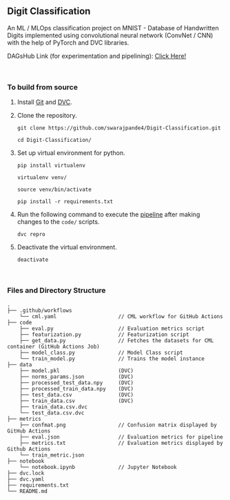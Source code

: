 ## Digit Classification
An ML / MLOps classification project on MNIST - Database of Handwritten Digits implemented using convolutional neural network (ConvNet / CNN) with the help of PyTorch and DVC libraries.

DAGsHub Link (for experimentation and pipelining): [Click Here!](https://dagshub.com/swarajpande4/Digit-Classification)

<br>

### To build from source
1.  Install [Git](https://git-scm.com) and [DVC](https://dvc.org). 

2.  Clone the repository. 
    ```
    git clone https://github.com/swarajpande4/Digit-Classification.git
    
    cd Digit-Classification/
    ```

3.  Set up virtual environment for python.
    ```
    pip install virtualenv
    
    virtualenv venv/

    source venv/bin/activate

    pip install -r requirements.txt
    ```

4.  Run the following command to execute the [pipeline](https://dagshub.com/swarajpande4/Digit-Classification) after making changes to the `code/` scripts.
    ```
    dvc repro
    ```

5.  Deactivate the virtual environment.
    ```
    deactivate
    ```


<br>

### Files and Directory Structure
    .
    ├── .github/workflows
        └── cml.yaml                    // CML workflow for GitHub Actions
    ├── code
        ├── eval.py                     // Evaluation metrics script
        ├── featurization.py            // Featurization script
        ├── get_data.py                 // Fetches the datasets for CML container (GitHub Actions Job)
        ├── model_class.py              // Model Class script
        └── train_model.py              // Trains the model instance
    ├── data
        ├── model.pkl                   (DVC)
        ├── norms_params.json           (DVC)
        ├── processed_test_data.npy     (DVC)
        ├── processed_train_data.npy    (DVC)
        ├── test_data.csv               (DVC)
        ├── train_data.csv              (DVC)
        ├── train_data.csv.dvc
        └── test_data.csv.dvc        
    ├── metrics 
        ├── confmat.png                 // Confusion matrix displayed by GitHub Actions
        ├── eval.json                   // Evaluation metrics for pipeline 
        ├── metrics.txt                 // Evaluation metrics displayed by Github Actions                       
        └── train_metric.json           
    ├── notebook
        └── notebook.ipynb              // Jupyter Notebook 
    ├── dvc.lock
    ├── dvc.yaml
    ├── requirements.txt
    └── README.md

<br>